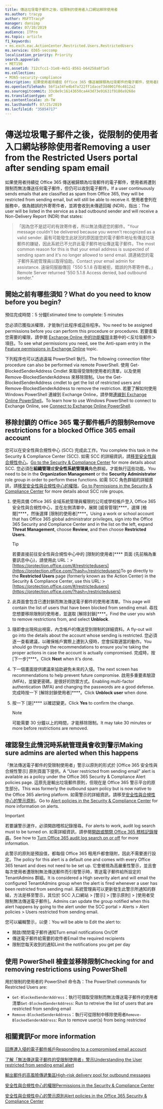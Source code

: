 ```yaml
---
title: 傳送垃圾電子郵件之後，從限制的使用者入口網站移除使用者
ms.author: tracyp
author: MSFTTracyP
manager: dansimp
ms.date: 07/10/2019
audience: ITPro
ms.topic: article
f1_keywords:
- ms.exch.eac.ActionCenter.Restricted.Users.RestrictedUsers
ms.service: O365-seccomp
localization_priority: Priority
search.appverid:
- MET150
ms.assetid: 712cfcc1-31e8-4e51-8561-b64258a8f1e5
ms.collection:
- M365-security-compliance
description: 如果使用者持續從 Office 365 傳送被歸類為垃圾郵件的電子郵件，使用者將遭到限制而無法再傳送任何郵件。
ms.openlocfilehash: 56f1a34fe4b47a722ff1dace73dd001f0c4812a2
ms.sourcegitcommit: 33c8e9c16143650ca443d73e91631f9180a9268e
ms.translationtype: HT
ms.contentlocale: zh-TW
ms.lasthandoff: 07/25/2019
ms.locfileid: "35854717"
---
```

# <a name="removing-a-user-from-the-restricted-users-portal-after-sending-spam-email"></a><span data-ttu-id="70e1a-103">傳送垃圾電子郵件之後，從限制的使用者入口網站移除使用者</span><span class="sxs-lookup"><span data-stu-id="70e1a-103">Removing a user from the Restricted Users portal after sending spam email</span></span>

<span data-ttu-id="70e1a-104">如果使用者持續從 Office 365 傳送被歸類為垃圾郵件的電子郵件，使用者將遭到限制而無法傳送任何電子郵件，但仍可以收到電子郵件。</span><span class="sxs-lookup"><span data-stu-id="70e1a-104">If a user continuously sends emails that are classified as spam from Office 365, they will be restricted from sending email, but will still be able to receive it.</span></span> <span data-ttu-id="70e1a-105">使用者會列在服務中，做為錯誤的外寄寄件者，並將會收到未傳遞回報 (NDR)，指出：</span><span class="sxs-lookup"><span data-stu-id="70e1a-105">The user will be listed in the service as a bad outbound sender and will receive a Non-Delivery Report (NDR) that states:</span></span>

> <span data-ttu-id="70e1a-106">「因為您不是認可的有效寄件者，所以無法傳遞您的郵件。</span><span class="sxs-lookup"><span data-stu-id="70e1a-106">"Your message couldn't be delivered because you weren't recognized as a valid sender.</span></span> <span data-ttu-id="70e1a-107">最有可能發生此狀況的原因是您的電子郵件地址有傳送垃圾郵件的嫌疑，因此系統已不允許此電子郵件地址傳送電子郵件。</span><span class="sxs-lookup"><span data-stu-id="70e1a-107">The most common reason for this is that your email address is suspected of sending spam and it's no longer allowed to send email.</span></span>  <span data-ttu-id="70e1a-108">請連絡您的電子郵件系統管理員以取得協助。</span><span class="sxs-lookup"><span data-stu-id="70e1a-108">Contact  your email admin for assistance.</span></span> <span data-ttu-id="70e1a-109">遠端伺服器傳回「550 5.1.8 存取被拒，錯誤的外寄寄件者。」</span><span class="sxs-lookup"><span data-stu-id="70e1a-109">Remote Server returned '550 5.1.8 Access denied, bad outbound sender."</span></span>

## <a name="what-do-you-need-to-know-before-you-begin"></a><span data-ttu-id="70e1a-110">開始之前有哪些須知？</span><span class="sxs-lookup"><span data-stu-id="70e1a-110">What do you need to know before you begin?</span></span>
<span data-ttu-id="70e1a-111"><a name="sectionSection0"> </a></span><span class="sxs-lookup"><span data-stu-id="70e1a-111"></span></span>

<span data-ttu-id="70e1a-112">預估完成時間：5 分鐘</span><span class="sxs-lookup"><span data-stu-id="70e1a-112">Estimated time to complete: 5 minutes</span></span>
  
<span data-ttu-id="70e1a-113">您必須已獲指派權限，才能執行此程序或這些程序。</span><span class="sxs-lookup"><span data-stu-id="70e1a-113">You need to be assigned permissions before you can perform this procedure or procedures.</span></span> <span data-ttu-id="70e1a-114">若要查看您需要的權限，請參閱 [Exchange Online 中的功能權限](http://technet.microsoft.com/library/15073ce1-0917-403b-8839-02a2ebc96e16.aspx)主題中的＜反垃圾郵件＞項目。</span><span class="sxs-lookup"><span data-stu-id="70e1a-114">To see what permissions you need, see the Anti-spam entry in the [Feature permissions in Exchange Online](http://technet.microsoft.com/library/15073ce1-0917-403b-8839-02a2ebc96e16.aspx) topic.</span></span>

<span data-ttu-id="70e1a-115">下列程序也可以透過遠端 PowerShell 執行。</span><span class="sxs-lookup"><span data-stu-id="70e1a-115">The following connection filter procedure can also be performed via remote PowerShell.</span></span> <span data-ttu-id="70e1a-116">使用 Get-BlockedSenderAddress Cmdlet 來取得受限制使用者的清單，以及使用 Remove-BlockedSenderAddress 來移除限制。</span><span class="sxs-lookup"><span data-stu-id="70e1a-116">Use the Get-BlockedSenderAddress cmdlet to get the list of restricted users and Remove-BlockedSenderAddress to remove the restriction.</span></span> <span data-ttu-id="70e1a-117">若要了解如何使用 Windows PowerShell 連線到 Exchange Online，請參閱[連線到 Exchange Online PowerShell](https://go.microsoft.com/fwlink/p/?linkid=396554)。</span><span class="sxs-lookup"><span data-stu-id="70e1a-117">To learn how to use Windows PowerShell to connect to Exchange Online, see [Connect to Exchange Online PowerShell](https://go.microsoft.com/fwlink/p/?linkid=396554).</span></span>

## <a name="remove-restrictions-for-a-blocked-office-365-email-account"></a><span data-ttu-id="70e1a-118">移除封鎖的 Office 365 電子郵件帳戶的限制</span><span class="sxs-lookup"><span data-stu-id="70e1a-118">Remove restrictions for a blocked Office 365 email account</span></span>

<span data-ttu-id="70e1a-119">您可以在安全性與合規性中心 (SCC) 完成此工作。</span><span class="sxs-lookup"><span data-stu-id="70e1a-119">You complete this task in the Security & Compliance Center (SCC).</span></span> <span data-ttu-id="70e1a-120">如需 SCC 的詳細資訊，請[移至安全性與合規性中心](go-to-the-securitycompliance-center.md)。</span><span class="sxs-lookup"><span data-stu-id="70e1a-120">[Go to the Security & Compliance Center](go-to-the-securitycompliance-center.md) for more details about SCC.</span></span> <span data-ttu-id="70e1a-121">您必須在**組織管理**或**安全性系統管理員**角色群組，才能執行這些功能。</span><span class="sxs-lookup"><span data-stu-id="70e1a-121">You need to be in the **Organization Management** or the **Security Administrator** role group in order to perform these functions.</span></span> <span data-ttu-id="70e1a-122">如需 SCC 角色群組的詳細資訊，請[移至安全性與合規性中心的權限](permissions-in-the-security-and-compliance-center.md)。</span><span class="sxs-lookup"><span data-stu-id="70e1a-122">[Go to Permissions in the Security & Compliance Center](permissions-in-the-security-and-compliance-center.md) for more details about SCC role groups.</span></span>

1. <span data-ttu-id="70e1a-123">使用具備 Office 365 全域系統管理員權限的公司或學校帳戶登入 Office 365 安全性與合規性中心，並在左側清單中，展開 [威脅管理]\*\*\*\*，選擇 [檢閱]\*\*\*\*，然後選擇 [限制的使用者]\*\*\*\*。</span><span class="sxs-lookup"><span data-stu-id="70e1a-123">Using a work or school account that has Office 365 global administrator privileges, sign into the Office 365 Security and Compliance Center and in the list on the left, expand **Threat Management**, choose **Review**, and then choose **Restricted Users**.</span></span>
    
    > [!TIP]
    > <span data-ttu-id="70e1a-124">若要直接前往安全性與合規性中心中的 [限制的使用者]\*\*\*\* 頁面 (先前稱為重要訊息中心)，請使用此 URL：> [https://protection.office.com/#/restrictedusers](https://protection.office.com/?hash=/restrictedusers)</span><span class="sxs-lookup"><span data-stu-id="70e1a-124">To go directly to the **Restricted Users** page (formerly known as the Action Center) in the Security &amp; Compliance Center, use this URL: > [https://protection.office.com/#/restrictedusers](https://protection.office.com/?hash=/restrictedusers)</span></span>

2. <span data-ttu-id="70e1a-125">此頁面會包含已遭封鎖而無法傳送電子郵件的使用者清單。</span><span class="sxs-lookup"><span data-stu-id="70e1a-125">This page will contain the list of users that have been blocked from sending email.</span></span>  <span data-ttu-id="70e1a-126">尋找您想要移除限制的使用者，並選取 [解除封鎖]\*\*\*\*。</span><span class="sxs-lookup"><span data-stu-id="70e1a-126">Find the user you wish to remove restrictions from, and select **Unblock**.</span></span>

3. <span data-ttu-id="70e1a-127">隨即會出現飛出視窗，內含帳戶的傳送受到限制的詳細資料。</span><span class="sxs-lookup"><span data-stu-id="70e1a-127">A fly-out will go into the details about the account whose sending is restricted.</span></span> <span data-ttu-id="70e1a-128">您必須逐一查看建議，以確保帳戶實際上遭到入侵時，您會採取適當的動作。</span><span class="sxs-lookup"><span data-stu-id="70e1a-128">You should go through the recommendations to ensure you're taking the proper actions in case the account is actually compromised.</span></span> <span data-ttu-id="70e1a-129">完成時，按 [下一步]\*\*\*\*。</span><span class="sxs-lookup"><span data-stu-id="70e1a-129">Click **Next** when it's done.</span></span>

4. <span data-ttu-id="70e1a-130">下一個畫面提供建議來協助避免未來的入侵。</span><span class="sxs-lookup"><span data-stu-id="70e1a-130">The next screen has recommendations to help prevent future compromise.</span></span> <span data-ttu-id="70e1a-131">啟用多重要素驗證 (MFA)，並變更密碼，是很好的防禦方式。</span><span class="sxs-lookup"><span data-stu-id="70e1a-131">Enabling multi-factor authentication (MFA) and changing the passwords are a good defense.</span></span> <span data-ttu-id="70e1a-132">完成時按一下 [解除封鎖使用者]\*\*\*\*。</span><span class="sxs-lookup"><span data-stu-id="70e1a-132">Click **Unblock user** when done.</span></span>

5. <span data-ttu-id="70e1a-133">按一下 [是]\*\*\*\* 以確認變更。</span><span class="sxs-lookup"><span data-stu-id="70e1a-133">Click **Yes** to confirm the change.</span></span>

    > [!NOTE]
    > <span data-ttu-id="70e1a-134">可能需要 30 分鐘以上的時間，才能移除限制。</span><span class="sxs-lookup"><span data-stu-id="70e1a-134">It may take 30 minutes or more before restrictions are removed.</span></span> 

## <a name="making-sure-admins-are-alerted-when-this-happens"></a><span data-ttu-id="70e1a-135">確認發生此情況時系統管理員會收到警示</span><span class="sxs-lookup"><span data-stu-id="70e1a-135">Making sure admins are alerted when this happens</span></span>

<span data-ttu-id="70e1a-136">「無法傳送電子郵件的受限制使用者」警示以原則的形式於 [Office 365 安全性與合規性警示] 原則頁面下提供。</span><span class="sxs-lookup"><span data-stu-id="70e1a-136">A "User restricted from sending email" alert is available as a policy under the Office 365 Security & Compliance Alert policies page.</span></span> <span data-ttu-id="70e1a-137">這原先是輸出垃圾郵件原則，但現在是 Office 365 警示平台的原生部分。</span><span class="sxs-lookup"><span data-stu-id="70e1a-137">This was formerly the outbound spam policy but is now native to the Office 365 alerting platform.</span></span> <span data-ttu-id="70e1a-138">如需警示的詳細資訊，請移至[安全性與合規性中心的警示原則](alert-policies.md)。</span><span class="sxs-lookup"><span data-stu-id="70e1a-138">Go to [Alert policies in the Security & Compliance Center](alert-policies.md) for more information on alerts.</span></span>

> [!IMPORTANT]
> <span data-ttu-id="70e1a-139">若要讓警示運作，必須開啟稽核記錄搜尋。</span><span class="sxs-lookup"><span data-stu-id="70e1a-139">For alerts to work, audit log search must to be turned on.</span></span> <span data-ttu-id="70e1a-140">如需詳細資訊，請參閱[開啟或關閉 Office 365 稽核記錄搜尋](turn-audit-log-search-on-or-off.md)。</span><span class="sxs-lookup"><span data-stu-id="70e1a-140">See how to [Turn Office 365 audit log search on or off](turn-audit-log-search-on-or-off.md) for more information.</span></span>

<span data-ttu-id="70e1a-141">此警示的原則是預設值，都每個 Office 365 租用戶都會隨附，因此不需要進行設定。</span><span class="sxs-lookup"><span data-stu-id="70e1a-141">The policy for this alert is a default one and comes with every Office 365 tenant and does not need to be set up.</span></span> <span data-ttu-id="70e1a-142">它會被視為高嚴重性警示，並且會每次使用者遭限制無法傳送郵件而引發警示時，寄送電子郵件給所設定的 TenantAdmins 群組。</span><span class="sxs-lookup"><span data-stu-id="70e1a-142">It is considered a High severity alert and will email the configured TenantAdmins group when the alert is fired whenever a user has been restricted from sending mail.</span></span> <span data-ttu-id="70e1a-143">系統管理員可以更新發生此警示所通知的群組，方法是移至警示，其位於 SCC 入口網站 > [警示] > [警示原則] > [使用者受限制無法傳送電子郵件]。</span><span class="sxs-lookup"><span data-stu-id="70e1a-143">Admins can update the group notified when this alert happens by going to the alert under the SCC portal > Alerts > Alert policies > Users restricted from sending email.</span></span>

<span data-ttu-id="70e1a-144">您可以編輯警示，以便：</span><span class="sxs-lookup"><span data-stu-id="70e1a-144">You will be able to Edit the alert to:</span></span>
- <span data-ttu-id="70e1a-145">開啟/關閉電子郵件通知</span><span class="sxs-lookup"><span data-stu-id="70e1a-145">Turn email notifications On/Off</span></span>
- <span data-ttu-id="70e1a-146">傳送電子郵件給需要的收件者</span><span class="sxs-lookup"><span data-stu-id="70e1a-146">Email the required recipients</span></span>
- <span data-ttu-id="70e1a-147">限制您每天收到的通知</span><span class="sxs-lookup"><span data-stu-id="70e1a-147">Limit the notifications you get per day</span></span>

## <a name="checking-for-and-removing-restrictions-using-powershell"></a><span data-ttu-id="70e1a-148">使用 PowerShell 檢查並移除限制</span><span class="sxs-lookup"><span data-stu-id="70e1a-148">Checking for and removing restrictions using PowerShell</span></span>
<span data-ttu-id="70e1a-149">用於限制的使用者的 PowerShell 命令為：</span><span class="sxs-lookup"><span data-stu-id="70e1a-149">The PowerShell commands for Restricted Users are:</span></span>
- <span data-ttu-id="70e1a-150">`Get-BlockedSenderAddress`：執行可擷取受限制而無法傳送電子郵件的使用者清單</span><span class="sxs-lookup"><span data-stu-id="70e1a-150">`Get-BlockedSenderAddress`: Run to retreive the list of users that are restricted from sending email</span></span>
- <span data-ttu-id="70e1a-151">`Remove-BlockedSenderAddress`：執行可從限制中移除使用者</span><span class="sxs-lookup"><span data-stu-id="70e1a-151">`Remove-BlockedSenderAddress`: Run to remove user(s) from being restricted</span></span>

## <a name="for-more-information"></a><span data-ttu-id="70e1a-152">相關資訊</span><span class="sxs-lookup"><span data-stu-id="70e1a-152">For more information</span></span>

[<span data-ttu-id="70e1a-153">回應遭入侵的電子郵件帳戶</span><span class="sxs-lookup"><span data-stu-id="70e1a-153">Responding to a compromised email account</span></span>](responding-to-a-compromised-email-account.md)

[<span data-ttu-id="70e1a-154">了解「無法傳送電子郵件的受限制使用者」警示</span><span class="sxs-lookup"><span data-stu-id="70e1a-154">Understanding the User restricted from sending email alert</span></span>](https://docs.microsoft.com/zh-TW/office365/securitycompliance/alert-policies)

[<span data-ttu-id="70e1a-155">輸出郵件的高風險傳遞集區</span><span class="sxs-lookup"><span data-stu-id="70e1a-155">High-risk delivery pool for outbound messages</span></span>](high-risk-delivery-pool-for-outbound-messages.md)

[<span data-ttu-id="70e1a-156">安全性與合規性中心的權限</span><span class="sxs-lookup"><span data-stu-id="70e1a-156">Permissions in the Security & Compliance Center</span></span>](permissions-in-the-security-and-compliance-center.md)

[<span data-ttu-id="70e1a-157">安全性與合規性中心的警示原則</span><span class="sxs-lookup"><span data-stu-id="70e1a-157">Alert policies in the Office 365 Security & Compliance Center</span></span>](https://docs.microsoft.com/zh-TW/office365/securitycompliance/alert-policies)
